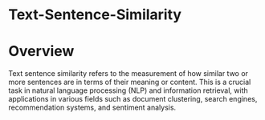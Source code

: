 # Text-Sentence-Similarity
# Overview
Text sentence similarity refers to the measurement of how similar two or more sentences are in terms of their meaning or content. This is a crucial task in natural language processing (NLP) and information retrieval, with applications in various fields such as document clustering, search engines, recommendation systems, and sentiment analysis.
